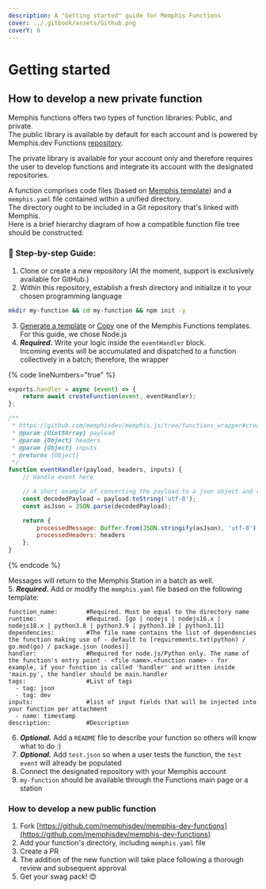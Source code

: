 ```yaml
---
description: A "Getting started" guide for Memphis Functions
cover: ../.gitbook/assets/Github.png
coverY: 0
---
```


# Getting started

## How to develop a new private function

Memphis functions offers two types of function libraries: Public, and private.\
The public library is available by default for each account and is powered by Memphis.dev Functions [repository](https://github.com/memphisdev/memphis-dev-functions).

The private library is available for your account only and therefore requires the user to develop functions and integrate its account with the designated repositories.

A function comprises code files (based on [Memphis template](https://github.com/memphisdev/memphis-dev-academy/tree/master/memphis-functions)) and a `memphis.yaml` file contained within a unified directory.\
The directory ought to be included in a Git repository that's linked with Memphis.\
Here is a brief hierarchy diagram of how a compatible function file tree should be constructed:&#x20;

### 🚀  Step-by-step Guide:

1. Clone or create a new repository (At the moment, support is exclusively available for GitHub.)
2. Within this repository, establish a fresh directory and initialize it to your chosen programming language

```bash
mkdir my-function && cd my-function && npm init -y
```

3. [Generate a template](https://github.com/memphisdev/memphis-cli?tab=readme-ov-file#create-a-basic-memphis-function-template) or [Copy](https://github.com/memphisdev/function-templates) one of the Memphis Functions templates. For this guide, we chose Node.js
4. _**Required**_**.** Write your logic inside the `eventHandler` block.\
   Incoming events will be accumulated and dispatched to a function collectively in a batch; therefore, the wrapper

{% code lineNumbers="true" %}
```javascript
exports.handler = async (event) => {
    return await createFunction(event, eventHandler);
};

/**
 * https://github.com/memphisdev/memphis.js/tree/functions_wrapper#creating-a-memphis-function
 * @param {Uint8Array} payload 
 * @param {Object} headers 
 * @param {Object} inputs 
 * @returns {Object} 
 */
function eventHandler(payload, headers, inputs) {
    // Handle event here

    // A short example of converting the payload to a json object and returning it as an Uint8Array
    const decodedPayload = payload.toString('utf-8');
    const asJson = JSON.parse(decodedPayload);

    return {
        processedMessage: Buffer.from(JSON.stringify(asJson), 'utf-8'),
        processedHeaders: headers
    };
}
```
{% endcode %}

Messages will return to the Memphis Station in a batch as well.\
5\. _**Required**_**.** Add or modify the `memphis.yaml` file based on the following template:

```
function_name:        #Required. Must be equal to the directory name
runtime:              #Required. [go | nodejs | nodejs16.x | nodejs18.x | python3.8 | python3.9 | python3.10 | python3.11]
dependencies:         #The file name contains the list of dependencies the function making use of - default to [requirements.txt(python) / go.mod(go) / package.json (nodes)]
handler:              #Required for node.js/Python only. The name of the function's entry point - <file name>.<function name> - for example, if your function is called 'handler' and written inside 'main.py', the handler should be main.handler
tags:                 #List of tags
  - tag: json
  - tag: dev
inputs:               #list of input fields that will be injected into your function per attachment
  - name: timestamp
description:          #Description
```

6. _**Optional**_**.** Add a `README` file to describe your function so others will know what to do :)
7. _**Optional.**_ Add `test.json` so when a user tests the function, the `test event` will already be populated
8. Connect the designated repository with your Memphis account
9. `my-function` should be available through the Functions main page or a station

### How to develop a new public function

1. Fork [https://github.com/memphisdev/memphis-dev-functions](https://github.com/memphisdev/memphis-dev-functions)
2. Add your function's directory, including `memphis.yaml` file
3. Create a PR
4. The addition of the new function will take place following a thorough review and subsequent approval
5. Get your swag pack! 😍
